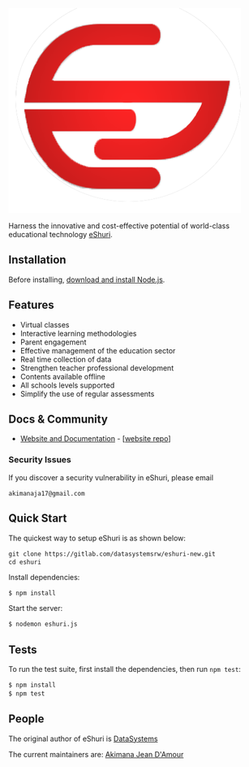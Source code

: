 [![eShuri Logo](/public/assets/img/eshuri_logo.png)](https://eshuri.rw/)

  Harness the innovative and cost-effective potential of world-class educational technology [eShuri](https://eshuri.rw/).


## Installation

Before installing, [download and install Node.js](https://nodejs.org/en/download/).

## Features

  * Virtual classes
  * Interactive learning methodologies
  * Parent engagement
  * Effective management of the education sector
  * Real time collection of data
  * Strengthen teacher professional development
  * Contents available offline
  * All schools levels supported
  * Simplify the use of regular assessments

## Docs & Community

  * [Website and Documentation](https://eshuri.rw/) - [[website repo](https://gitlab.com/AJAkimana)]

### Security Issues

If you discover a security vulnerability in eShuri, please email 
```
akimanaja17@gmail.com
```

## Quick Start

  The quickest way to setup eShuri is as shown below:

```
git clone https://gitlab.com/datasystemsrw/eshuri-new.git
cd eshuri
```

  Install dependencies:

```bash
$ npm install
```

  Start the server:

```bash
$ nodemon eshuri.js
```

## Tests

  To run the test suite, first install the dependencies, then run `npm test`:

```bash
$ npm install
$ npm test
```

## People

The original author of eShuri is [DataSystems](https://gitlab.com/AJAkimana)

The current maintainers are:
[Akimana Jean D'Amour](https://gitlab.com/AJAkimana)
